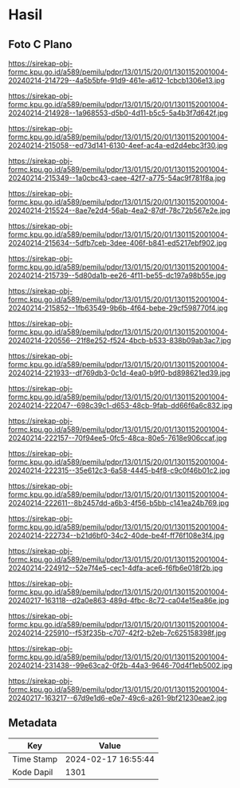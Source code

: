 # Hasil

## Foto C Plano

https://sirekap-obj-formc.kpu.go.id/a589/pemilu/pdpr/13/01/15/20/01/1301152001004-20240214-214729--4a5b5bfe-91d9-461e-a612-1cbcb1306e13.jpg

https://sirekap-obj-formc.kpu.go.id/a589/pemilu/pdpr/13/01/15/20/01/1301152001004-20240214-214928--1a968553-d5b0-4d11-b5c5-5a4b3f7d642f.jpg

https://sirekap-obj-formc.kpu.go.id/a589/pemilu/pdpr/13/01/15/20/01/1301152001004-20240214-215058--ed73d141-6130-4eef-ac4a-ed2d4ebc3f30.jpg

https://sirekap-obj-formc.kpu.go.id/a589/pemilu/pdpr/13/01/15/20/01/1301152001004-20240214-215349--1a0cbc43-caee-42f7-a775-54ac9f781f8a.jpg

https://sirekap-obj-formc.kpu.go.id/a589/pemilu/pdpr/13/01/15/20/01/1301152001004-20240214-215524--8ae7e2d4-56ab-4ea2-87df-78c72b567e2e.jpg

https://sirekap-obj-formc.kpu.go.id/a589/pemilu/pdpr/13/01/15/20/01/1301152001004-20240214-215634--5dfb7ceb-3dee-406f-b841-ed5217ebf902.jpg

https://sirekap-obj-formc.kpu.go.id/a589/pemilu/pdpr/13/01/15/20/01/1301152001004-20240214-215739--5d80da1b-ee26-4f11-be55-dc197a98b55e.jpg

https://sirekap-obj-formc.kpu.go.id/a589/pemilu/pdpr/13/01/15/20/01/1301152001004-20240214-215852--1fb63549-9b6b-4f64-bebe-29cf598770f4.jpg

https://sirekap-obj-formc.kpu.go.id/a589/pemilu/pdpr/13/01/15/20/01/1301152001004-20240214-220556--21f8e252-f524-4bcb-b533-838b09ab3ac7.jpg

https://sirekap-obj-formc.kpu.go.id/a589/pemilu/pdpr/13/01/15/20/01/1301152001004-20240214-221933--df769db3-0c1d-4ea0-b9f0-bd898621ed39.jpg

https://sirekap-obj-formc.kpu.go.id/a589/pemilu/pdpr/13/01/15/20/01/1301152001004-20240214-222047--698c39c1-d653-48cb-9fab-dd66f6a6c832.jpg

https://sirekap-obj-formc.kpu.go.id/a589/pemilu/pdpr/13/01/15/20/01/1301152001004-20240214-222157--70f94ee5-0fc5-48ca-80e5-7618e906ccaf.jpg

https://sirekap-obj-formc.kpu.go.id/a589/pemilu/pdpr/13/01/15/20/01/1301152001004-20240214-222315--35e612c3-6a58-4445-b4f8-c9c0f46b01c2.jpg

https://sirekap-obj-formc.kpu.go.id/a589/pemilu/pdpr/13/01/15/20/01/1301152001004-20240214-222611--8b2457dd-a6b3-4f56-b5bb-c141ea24b769.jpg

https://sirekap-obj-formc.kpu.go.id/a589/pemilu/pdpr/13/01/15/20/01/1301152001004-20240214-222734--b21d6bf0-34c2-40de-be4f-ff76f108e3f4.jpg

https://sirekap-obj-formc.kpu.go.id/a589/pemilu/pdpr/13/01/15/20/01/1301152001004-20240214-224912--52e7f4e5-cec1-4dfa-ace6-f6fb6e018f2b.jpg

https://sirekap-obj-formc.kpu.go.id/a589/pemilu/pdpr/13/01/15/20/01/1301152001004-20240217-163118--d2a0e863-489d-4fbc-8c72-ca04e15ea86e.jpg

https://sirekap-obj-formc.kpu.go.id/a589/pemilu/pdpr/13/01/15/20/01/1301152001004-20240214-225910--f53f235b-c707-42f2-b2eb-7c625158398f.jpg

https://sirekap-obj-formc.kpu.go.id/a589/pemilu/pdpr/13/01/15/20/01/1301152001004-20240214-231438--99e63ca2-0f2b-44a3-9646-70d4f1eb5002.jpg

https://sirekap-obj-formc.kpu.go.id/a589/pemilu/pdpr/13/01/15/20/01/1301152001004-20240217-163217--67d9e1d6-e0e7-49c6-a261-9bf21230eae2.jpg


## Metadata

| Key        | Value               |
| ---------- | ------------------- |
| Time Stamp | 2024-02-17 16:55:44 |
| Kode Dapil | 1301                |



